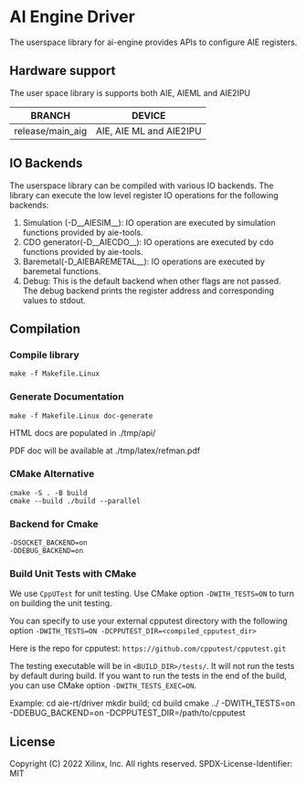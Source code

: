 # AI Engine Driver

The userspace library for ai-engine provides APIs to configure AIE registers.

## Hardware support

The user space library is supports both AIE, AIEML and AIE2IPU

| BRANCH                | DEVICE                 |
|-----------------------|------------------------|
| release/main_aig      | AIE, AIE ML and AIE2IPU|

## IO Backends

The userspace library can be compiled with various IO backends. The library
can execute the low level register IO operations for the following backends:

1. Simulation (-D__AIESIM__): IO operation are executed by simulation functions
			      provided by aie-tools.
2. CDO generator(-D__AIECDO__): IO operations are executed by cdo functions
			      provided by aie-tools.
3. Baremetal(-D_AIEBAREMETAL__): IO operations are executed by baremetal
                                functions.
4. Debug: This is the default backend when other flags are not passed. The
	  debug backend prints the register address and corresponding values to
	  stdout.

## Compilation
### Compile library
	make -f Makefile.Linux
### Generate Documentation
	make -f Makefile.Linux doc-generate

HTML docs are populated in ./tmp/api/

PDF doc will be available at ./tmp/latex/refman.pdf

### CMake Alternative
	cmake -S . -B build
	cmake --build ./build --parallel

### Backend for Cmake
	-DSOCKET_BACKEND=on
	-DDEBUG_BACKEND=on

### Build Unit Tests with CMake
We use `CppUTest` for unit testing. Use CMake option `-DWITH_TESTS=ON` to turn
on building the unit testing.

You can specify to use your external cpputest directory with the following
option `-DWITH_TESTS=ON -DCPPUTEST_DIR=<compiled_cpputest_dir>`

Here is the repo for cpputest:
`https://github.com/cpputest/cpputest.git`

The testing executable will be in `<BUILD_DIR>/tests/`.
It will not run the tests by default during build. If you want to run the tests
in the end of the build, you can use CMake option `-DWITH_TESTS_EXEC=ON`.

Example:
	cd aie-rt/driver
	mkdir build; cd build
	cmake ../ -DWITH_TESTS=on -DDEBUG_BACKEND=on -DCPPUTEST_DIR=/path/to/cpputest


## License
Copyright (C) 2022 Xilinx, Inc.  All rights reserved.
SPDX-License-Identifier: MIT
